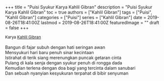 +++
title = "Puisi Syukur Karya Kahlil Gibran"
description = "Puisi Syukur Karya Kahlil Gibran"
toc = true
authors = ["Kahlil Gibran"]
tags = ["Puisi", "Kahlil Gibran"]
categories = ["Puisi"]
series = ["Kahlil Gibran"]
date = 2019-08-26T18:41:00Z
lastmod = 2019-08-26T18:41:00Z
featuredImage = ""
draft = false
+++

<div style="text-align: justify;">
<div style="font-size: small;">Karya <a href="/authors/kahlil-gibran/" target="_blank">Kahlil Gibran</a></div><br />
Bangun di fajar subuh dengan hati seringan awan<br />Mensyukuri hari baru penuh sinar kecintaan<br />Istirahat di terik siang merenungkan puncak getaran cinta<br />Pulang di kala senja dengan syukur penuh di rongga dada<br />Kemudian terlena dengan doa bagi yang tercinta dalam sanubari<br />Dan sebuah nyanyian kesyukuran terpahat di bibir senyuman</div>
